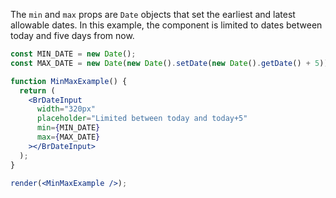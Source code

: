 The `min` and `max` props are `Date` objects that set the earliest and latest allowable dates. In this example, the component is limited to dates between today and five days from now.

```jsx live noInline
const MIN_DATE = new Date();
const MAX_DATE = new Date(new Date().setDate(new Date().getDate() + 5));

function MinMaxExample() {
  return (
    <BrDateInput
      width="320px"
      placeholder="Limited between today and today+5"
      min={MIN_DATE}
      max={MAX_DATE}
    ></BrDateInput>
  );
}

render(<MinMaxExample />);
```

